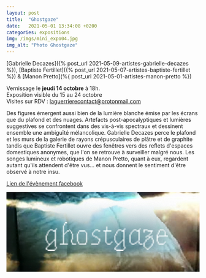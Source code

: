 ```yaml
---
layout: post
title:  "Ghostgaze"
date:   2021-05-01 13:34:08 +0200
categories: expositions
img: /imgs/mini_expo04.jpg
img_alt: "Photo Ghostgaze"
---
```


[Gabrielle Decazes]({% post_url 2021-05-09-artistes-gabrielle-decazes %}), [Baptiste Fertillet]({% post_url 2021-05-07-artistes-baptiste-fertillet %}) & [Manon Pretto](%{ post_url 2021-05-01-artistes-manon-pretto %})


Vernissage le **jeudi 14 octobre** à 18h.  
Exposition visible du 15 au 24 octobre  
Visites sur RDV : laguerrierecontact@protonmail.com

Des figures émergent aussi bien de la lumière blanche émise par les écrans que du plafond et des nuages. Artefacts post-apocalyptiques et lumières suggestives se confrontent dans des vis-à-vis spectraux et dessinent ensemble une ambiguïté mélancolique. Gabrielle Decazes perce le plafond et les murs de la galerie de rayons crépusculaires de plâtre et de graphite tandis que Baptiste Fertillet ouvre des fenêtres vers des reflets d'espaces domestiques anonymes, que l'on se retrouve à surveiller malgré nous. Les songes lumineux et robotiques de Manon Pretto, quant à eux, regardent autant qu'ils attendent d'être vus… et nous donnent le sentiment d'être observé à notre insu.

[Lien de l'évènement facebook](https://www.facebook.com/events/230786295772658/?ref=newsfeed)

![Visuel de l'expo](/imgs/ghostgaze_visuel.jpg)

